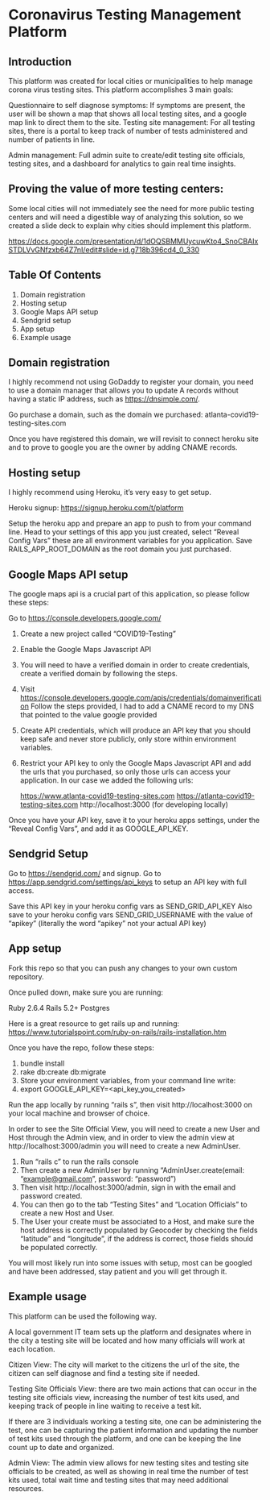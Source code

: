 # Coronavirus Testing Management Platform

## Introduction

This platform was created for local cities or municipalities to help manage corona virus testing sites. This platform accomplishes 3 main goals:

Questionnaire to self diagnose symptoms: If symptoms are present, the user will be shown a map that shows all local testing sites, and a google map link to direct them to the site.
Testing site management: For all testing sites, there is a portal to keep track of number of tests administered and number of patients in line.

Admin management: Full admin suite to create/edit testing site officials, testing sites, and a dashboard for analytics to gain real time insights.

## Proving the value of more testing centers:

Some local cities will not immediately see the need for more public testing centers and will need a digestible way of analyzing this solution, so we created a slide deck to explain why cities should implement this platform.

https://docs.google.com/presentation/d/1dOQSBMMUycuwKto4_SnoCBAIxSTDLVvGNfzxb64Z7nI/edit#slide=id.g718b396cd4_0_330


## Table Of Contents

1) Domain registration
2) Hosting setup
3) Google Maps API setup
4) Sendgrid setup
5) App setup
6) Example usage

## Domain registration

I highly recommend not using GoDaddy to register your domain, you need to use a domain manager that allows you to update A records without having a static IP address, such as https://dnsimple.com/.

Go purchase a domain, such as the domain we purchased: atlanta-covid19-testing-sites.com

Once you have registered this domain, we will revisit to connect heroku site and to prove to google you are the owner by adding CNAME records.

## Hosting setup

I highly recommend using Heroku, it’s very easy to get setup.

Heroku signup: https://signup.heroku.com/t/platform

Setup the heroku app and prepare an app to push to from your command line. Head to your settings of this app you just created, select “Reveal Config Vars” these are all environment variables for you application.
Save RAILS_APP_ROOT_DOMAIN as the root domain you just purchased.

## Google Maps API setup
The google maps api is a crucial part of this application, so please follow these steps:

Go to https://console.developers.google.com/
1. Create a new project called “COVID19-Testing”
2. Enable the Google Maps Javascript API
3. You will need to have a verified domain in order to create credentials, create a verified domain by following the steps.
4. Visit https://console.developers.google.com/apis/credentials/domainverification Follow the steps provided, I had to add a CNAME record to my DNS that pointed to the value google provided
5. Create API credentials, which will produce an API key that you should keep safe and never 	  store publicly, only store within environment variables.
6. Restrict your API key to only the Google Maps Javascript API and add the urls that you purchased, so only those urls can access your application. In our case we added the following urls:

    https://www.atlanta-covid19-testing-sites.com
    https://atlanta-covid19-testing-sites.com
    http://localhost:3000 (for developing locally)

Once you have your API key, save it to your heroku apps settings, under the “Reveal Config Vars”, and add it as GOOGLE_API_KEY.

## Sendgrid Setup

Go to https://sendgrid.com/ and signup. Go to https://app.sendgrid.com/settings/api_keys to setup an API key with full access.

Save this API key in your heroku config vars as SEND_GRID_API_KEY
Also save to your heroku config vars SEND_GRID_USERNAME with the value of “apikey” (literally the word “apikey” not your actual API key)

## App setup

Fork this repo so that you can push any changes to your own custom repository.

Once pulled down, make sure you are running:

Ruby 2.6.4
Rails 5.2+
Postgres

Here is a great resource to get rails up and running: https://www.tutorialspoint.com/ruby-on-rails/rails-installation.htm

Once you have the repo, follow these steps:

1) bundle install
2) rake db:create db:migrate
3) Store your environment variables, from your command line write:
4) export GOOGLE_API_KEY=<api_key_you_created>

Run the app locally by running “rails s”, then visit http://localhost:3000 on your local machine and browser of choice.

In order to see the Site Official View, you will need to create a new User and Host through the Admin view, and in order to view the admin view at http://localhost:3000/admin you will need to create a new AdminUser.

1) Run “rails c” to run the rails console
2) Then create a new AdminUser by running “AdminUser.create(email: “example@gmail.com”, password: “password”)
3) Then visit http://localhost:3000/admin, sign in with the email and password created.
4) You can then go to the tab “Testing Sites” and “Location Officials” to create a new Host and User.
5) The User your create must be associated to a Host, and make sure the host address is correctly populated by Geocoder by  checking the fields “latitude” and “longitude”, if the address is correct, those fields should be populated correctly.

You will most likely run into some issues with setup, most can be googled and have been addressed, stay patient and you will get through it.

## Example usage

This platform can be used the following way.

A local government IT team sets up the platform and designates where in the city a testing site will be located and how many officials will work at each location.

Citizen View: The city will market to the citizens the url of the site, the citizen can self diagnose and find a testing site if needed.

Testing Site Officials View: there are two main actions that can occur in the testing site officials view, increasing the number of test kits used, and keeping track of people in line waiting to receive a test kit.

If there are 3 individuals working a testing site, one can be administering the test, one can be capturing the patient information and updating the number of test kits used through the platform, and one can be keeping the line count up to date and organized.

Admin View: The admin view allows for new testing sites and testing site officials to be created, as well as showing in real time the number of test kits used, total wait time and testing sites that may need additional resources.

